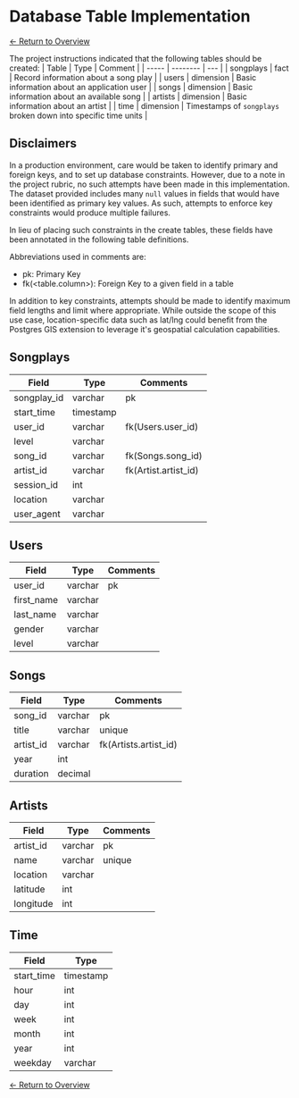 # Database Table Implementation

[<- Return to Overview](../README.md)

The project instructions indicated that the following tables should be created:
| Table | Type | Comment |
| ----- | -------- | --- |
| songplays | fact | Record information about a song play |
| users | dimension | Basic information about an application user |
| songs | dimension | Basic information about an available song |
| artists | dimension | Basic information about an artist |
| time | dimension | Timestamps of `songplays` broken down into specific time units |

## Disclaimers

In a production environment, care would be taken to identify primary and foreign keys, and to set up database constraints. However, due to a note in the project rubric, no such attempts have been made in this implementation. The dataset provided includes many `null` values in fields that would have been identified as primary key values. As such, attempts to enforce key constraints would produce multiple failures.

In lieu of placing such constraints in the create tables, these fields have been annotated in the following table definitions.

Abbreviations used in comments are:

- pk: Primary Key
- fk(<table.column>): Foreign Key to a given field in a table

In addition to key constraints, attempts should be made to identify maximum field lengths and limit where appropriate. While outside the scope of this use case, location-specific data such as lat/lng could benefit from the Postgres GIS extension to leverage it's geospatial calculation capabilities.

## Songplays

| Field       | Type      | Comments             |
| ----------- | --------- | -------------------- |
| songplay_id | varchar   | pk                   |
| start_time  | timestamp |                      |
| user_id     | varchar   | fk(Users.user_id)    |
| level       | varchar   |                      |
| song_id     | varchar   | fk(Songs.song_id)    |
| artist_id   | varchar   | fk(Artist.artist_id) |
| session_id  | int       |                      |
| location    | varchar   |                      |
| user_agent  | varchar   |                      |

## Users

| Field      | Type    | Comments |
| ---------- | ------- | -------- |
| user_id    | varchar | pk       |
| first_name | varchar |          |
| last_name  | varchar |          |
| gender     | varchar |          |
| level      | varchar |          |

## Songs

| Field     | Type    | Comments              |
| --------- | ------- | --------------------- |
| song_id   | varchar | pk                    |
| title     | varchar | unique                |
| artist_id | varchar | fk(Artists.artist_id) |
| year      | int     |                       |
| duration  | decimal |                       |

## Artists

| Field     | Type    | Comments |
| --------- | ------- | -------- |
| artist_id | varchar | pk       |
| name      | varchar | unique   |
| location  | varchar |          |
| latitude  | int     |          |
| longitude | int     |          |

## Time

| Field      | Type      |
| ---------- | --------- |
| start_time | timestamp |
| hour       | int       |
| day        | int       |
| week       | int       |
| month      | int       |
| year       | int       |
| weekday    | varchar   |

[<- Return to Overview](../README.md)
